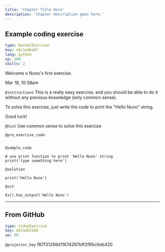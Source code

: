 ```yaml
---
title: 'Chapter Title Here'
description: 'Chapter description goes here.'
---
```


## Example coding exercise

```yaml
type: NormalExercise
key: e8c1edbe67
lang: python
xp: 100
skills: 2
```

Welcome o Nuno's first exercise.

Mar 18, 10:38am

`@instructions`
This is a really easy exercise, and you should be able to do it without any previous knowledge (only common sense).

To solve this exercise, just write the code to print the "Hello Nuno" string.

Good luck!

`@hint`
Use common sense to solve this exercise

`@pre_exercise_code`
```{python}

```

`@sample_code`
```{python}
# use print function to print 'Hello Nuno' string
print('type something here')
```

`@solution`
```{python}
print('Hello Nuno')
```

`@sct`
```{python}
Ex().has_output('Hello Nuno')
```

---

## From GitHub

```yaml
type: VideoExercise
key: d47aeb2160
xp: 50
```

`@projector_key`
f87f31298d11674297bff2f85c0eb420
